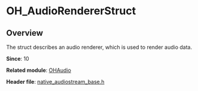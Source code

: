 # OH_AudioRendererStruct

## Overview

The struct describes an audio renderer, which is used to render audio data.

**Since**: 10

**Related module**: [OHAudio](capi-ohaudio.md)

**Header file**: [native_audiostream_base.h](capi-native-audiostream-base-h.md)
